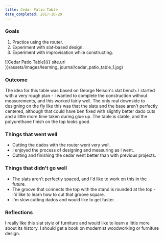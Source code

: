 ```yaml
---
title: Cedar Patio Table
date_completed: 2017-10-29
---
```


### Goals

1. Practice using the router.
2. Experiment  with slat-based design.
3. Experiment with improvisation while constructing.

![Cedar Patio Table]({{ site.url }}/assets/images/learning_journal/cedar_patio_table_1.jpg)

### Outcome

The idea for this table was based on George Nelson's slat bench. I started with a very rough plan - I wanted to complete the construction without measurements, and this worked fairly well. The only real downside to designing on the fly like this was that the slats and the base aren't perfectly centered, although that could have ben fixed with slightly better dado cuts and a little more time taken during glue up. The table is stable, and the polyurethane finish on the top looks good.

### Things that went well

- Cutting the dados with the router went very well.
- I enjoyed the process of designing and measuring as I went.
- Cutting and finishing the cedar went better than with previous projects.

### Things that didn't go well

- The slats aren't perfectly spaced, and I'd like to work on this in the future.
- The groove that connects the top with the stand is rounded at the top - I'd like to learn how to cut that groove square.
- I'm slow cutting dados and would like to get faster.

### Reflections

I really like this slat style of furniture and would like to learn a little more about its history. I should get a book on modernist woodworking or furniture design.
